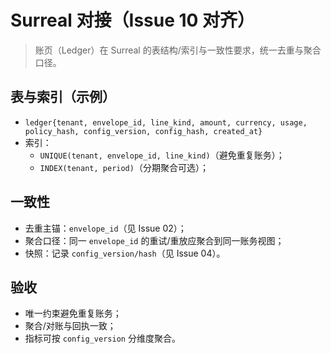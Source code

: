 # Surreal 对接（Issue 10 对齐）

> 账页（Ledger）在 Surreal 的表结构/索引与一致性要求，统一去重与聚合口径。

## 表与索引（示例）

- `ledger{tenant, envelope_id, line_kind, amount, currency, usage, policy_hash, config_version, config_hash, created_at}`
- 索引：
  - `UNIQUE(tenant, envelope_id, line_kind)`（避免重复账务）；
  - `INDEX(tenant, period)`（分期聚合可选）；

## 一致性

- 去重主锚：`envelope_id`（见 Issue 02）；
- 聚合口径：同一 `envelope_id` 的重试/重放应聚合到同一账务视图；
- 快照：记录 `config_version/hash`（见 Issue 04）。

## 验收

- 唯一约束避免重复账务；
- 聚合/对账与回执一致；
- 指标可按 `config_version` 分维度聚合。
